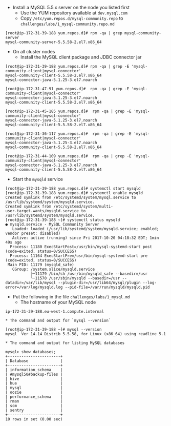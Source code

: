 * Install a MySQL 5.5.x server on the node you listed first
    * Use the YUM repository available at `dev.mysql.com`
    * Copy `/etc/yum.repos.d/mysql-community.repo` to `challenges/labs/1_mysql-community.repo.md`
```
[root@ip-172-31-39-188 yum.repos.d]# rpm -qa | grep mysql-community-server
mysql-community-server-5.5.58-2.el7.x86_64
```
* On all cluster nodes
    * Install the MySQL client package and JDBC connector jar
```
[root@ip-172-31-39-188 yum.repos.d]# rpm -qa | grep -E 'mysql-community-client|mysql-connector'
mysql-community-client-5.5.58-2.el7.x86_64
mysql-connector-java-5.1.25-3.el7.noarch
```
```
[root@ip-172-31-47-91 yum.repos.d]#  rpm -qa | grep -E 'mysql-community-client|mysql-connector'
mysql-connector-java-5.1.25-3.el7.noarch
mysql-community-client-5.5.58-2.el7.x86_64
```
```
[root@ip-172-31-45-185 yum.repos.d]#  rpm -qa | grep -E 'mysql-community-client|mysql-connector'
mysql-connector-java-5.1.25-3.el7.noarch
mysql-community-client-5.5.58-2.el7.x86_64
```
```
[root@ip-172-31-36-117 yum.repos.d]#  rpm -qa | grep -E 'mysql-community-client|mysql-connector'
mysql-connector-java-5.1.25-3.el7.noarch
mysql-community-client-5.5.58-2.el7.x86_64
```
```
[root@ip-172-31-44-109 yum.repos.d]#  rpm -qa | grep -E 'mysql-community-client|mysql-connector'
mysql-connector-java-5.1.25-3.el7.noarch
mysql-community-client-5.5.58-2.el7.x86_64
```
* Start the `mysqld` service
```
[root@ip-172-31-39-188 yum.repos.d]# systemctl start mysqld
[root@ip-172-31-39-188 yum.repos.d]# systemctl enable mysqld
Created symlink from /etc/systemd/system/mysql.service to /usr/lib/systemd/system/mysqld.service.
Created symlink from /etc/systemd/system/multi-user.target.wants/mysqld.service to /usr/lib/systemd/system/mysqld.service.
[root@ip-172-31-39-188 ~]# systemctl status mysqld
● mysqld.service - MySQL Community Server
   Loaded: loaded (/usr/lib/systemd/system/mysqld.service; enabled; vendor preset: disabled)
   Active: active (running) since Fri 2017-10-20 04:18:32 EDT; 1min 49s ago
  Process: 11180 ExecStartPost=/usr/bin/mysql-systemd-start post (code=exited, status=0/SUCCESS)
  Process: 11164 ExecStartPre=/usr/bin/mysql-systemd-start pre (code=exited, status=0/SUCCESS)
 Main PID: 11179 (mysqld_safe)
   CGroup: /system.slice/mysqld.service
           ├─11179 /bin/sh /usr/bin/mysqld_safe --basedir=/usr
           └─11570 /usr/sbin/mysqld --basedir=/usr --datadir=/var/lib/mysql --plugin-dir=/usr/lib64/mysql/plugin --log-error=/var/log/mysqld.log --pid-file=/var/run/mysqld/mysqld.pid
```
* Put the following in the file `challenges/labs/1_mysql.md`
    * The hostname of your MySQL node 
```
ip-172-31-39-188.eu-west-1.compute.internal
```
    * The command and output for `mysql --version`
```
[root@ip-172-31-39-188 ~]# mysql --version
mysql  Ver 14.14 Distrib 5.5.58, for Linux (x86_64) using readline 5.1
```
    * The command and output for listing MySQL databases 
```
mysql> show databases;
+-----------------------+
| Database              |
+-----------------------+
| information_schema    |
| #mysql50#backup-files |
| hive                  |
| hue                   |
| mysql                 |
| oozie                 |
| performance_schema    |
| rman                  |
| scm                   |
| sentry                |
+-----------------------+
10 rows in set (0.00 sec)
```
